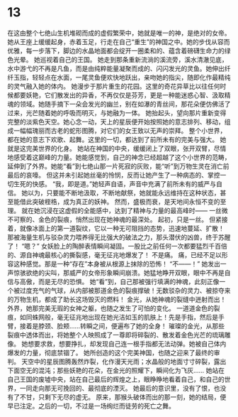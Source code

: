# 13
在这由整个七绝山生机堆砌而成的虚假繁荣中，她就是唯一的神，是绝对的女帝。
她从王座上缓缓起身，赤着玉足，行走在自己“重生”的神国之中。她的步伐从容而优雅，每一步落下，脚边的水晶地面都会绽开一圈柔和的、蕴含着磅礴生命力的绿色光晕。
她巡视着自己的王国。
她走到那条重新流淌的溪流旁，溪水清澈见底，水中游弋的不再是凡鱼，而是由纯粹能量凝聚而成的、闪闪发光的灵鱼。她伸出纤纤玉指，轻轻点在水面，一尾灵鱼便欢快地跃出，亲吻她的指尖，随即化作最精纯的灵气融入她的体内。
她漫步于那片重生的花园。这里的奇花异草比以往任何时候都要妖艳，它们散发出的异香，不再仅仅是芬芳，更是一种能迷惑心智、汲取精魂的领域。她随手摘下一朵会发光的幽兰，别在如瀑的青丝间，那花朵便仿佛活了过来，光芒随着她的呼吸而明灭，与她融为一体。
她抬起头，望向那片重新变得完整的淡紫色天空。她心念一动，天上的星辰便开始按照她的意志排列、移动，组成一幅幅瑰丽而古老的蛇形图腾，对它们的女王致以无声的崇拜。
整个小世界，都在她的意志下欢歌、起舞。这里的一切，都达到了前所未有的完美与强大。
她就是这完美世界的化身。
她站在神国的中央，缓缓闭上了双眼，张开双臂，尽情地感受着这巅峰的力量。她能感觉到，自己的神念已经超越了这个小世界的范畴，延伸到了外界。她能“看”到七绝山那一片死寂的灰败，能“听”到万物生灵在消亡前最后的哀嚎。
但这并未引起她丝毫的怜悯，反而让她产生了一种病态的、掌控一切生死的快感。
“我，即是道。”她轻声自语，声音中充满了前所未有的威严与自信。
她以为，只要能不断地汲取，不断地献祭，她就能永远维持在这种状态，甚至能借此突破桎梏，成为真正的妖神。
然而，盛极而衰，是天地间永恒不变的至理。
就在她沉浸在这虚假的全能感中，达到了精神与力量的最高峰时——
一丝微不可察的、金色的裂痕，悄然出现在她神魂的最深处。
起初，只是一丝。
但紧接着，就像冰面上的第一道裂纹，它以一种无可阻挡的态势，迅速地蔓延、扩散！
那被海量生机与驳杂灵力喂养得无比强大的破法之力，那头潜伏的凶兽，终于苏醒了！
“嗯？”
女妖脸上的陶醉表情瞬间凝固。一股比之前任何一次都要猛烈千百倍的、源自神魂最核心的撕裂感，毫无征兆地爆发了！
不是痛。
痛，已经不足以形容这种感觉。那是一种“存在”本身被从根源上抹除的恐怖！
“不——！”
她发出一声惊骇欲绝的尖叫，那威严的女帝形象瞬间崩溃。她猛地睁开双眼，眼中不再是自信与高傲，而是无尽的恐惧。
她“看”到，自己那被强行填满的神魂，此刻正像一个被过度充气的气球，从内部被那道金色的裂痕撑破！无数驳杂的灵力、被掠夺来的万物生机，都成了助长这场毁灭的燃料！
金光，从她神魂的裂缝中迸射而出！
外界，她那完美无瑕的女神之躯，也随之发生了可怕的变化。
一道道金色的裂痕，如同蛛网般，毫无征兆地出现在她光洁如玉的肌肤上！先是手指，然后是手臂，接着是脖颈、脸颊……转瞬之间，便遍布了她的全身！
璀璨的金光，从那些裂痕中透体而出，将她整个人映照成了一尊即将碎裂的、散发着金色光芒的琉璃雕像。
她想要求救，想要挣扎，却发现自己连一根手指都无法动弹。她被自己体内爆发的力量，彻底禁锢了。
她所创造的这个完美神国，也随之迎来了最终的审判。
天空中的星辰图腾轰然炸裂，化作漫天光雨；水晶般的地面寸寸碎裂，露出下面空无的混沌；那些妖艳的花朵，在金光的照耀下，瞬间化为飞灰……
她站在自己王国的废墟中央，站在自己最后的辉煌之上，眼睁睁地看着自己，和自己的世界，一同走向那无可挽回的、最彻底的湮灭。
她最后的意识里，没有了恨，也没有了不甘，只剩下无尽的虚无。
原来，那猴头破体而出的那一刻，她的结局，便早已注定。之后的一切，不过是一场绚烂而徒劳的死亡之舞。